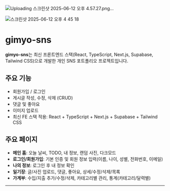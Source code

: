 ![Uploading 스크린샷 2025-06-12 오후 4.57.27.png…]()

![스크린샷 2025-06-12 오후 4 45 18](https://github.com/user-attachments/assets/6fb10ee4-b8c6-498f-899a-8e6d425416fb)


# gimyo-sns

**gimyo-sns**는 최신 프론트엔드 스택(React, TypeScript, Next.js, Supabase, Tailwind CSS)으로 개발한 개인 SNS 포트폴리오 프로젝트입니다.

## 주요 기능

- 회원가입 / 로그인
- 게시글 작성, 수정, 삭제 (CRUD)
- 댓글 및 좋아요
- 이미지 업로드
- 최신 FE 스택 적용: React + TypeScript + Next.js + Supabase + Tailwind CSS

## 주요 페이지

- **메인 홈**: 오늘 날씨, TODO, 내 정보, 랜덤 사진, 다크모드
- **로그인/회원가입**: 기본 인증 및 회원 정보 입력(이름, 나이, 성별, 전화번호, 이메일)
- **나의 정보**: 로그인 후 내 정보 확인
- **일기장**: 글/사진 업로드, 댓글, 좋아요, 상세/수정/삭제/목록
- **가계부**: 수입/지출 추가/수정/삭제, 카테고리별 관리, 통계(카테고리/달력별)

---
